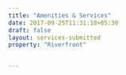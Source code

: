 ```yaml
---
title: "Amenities & Services"
date: 2017-09-25T11:31:18+05:30
draft: false
layout: services-submitted
property: "Riverfront"


---
```


